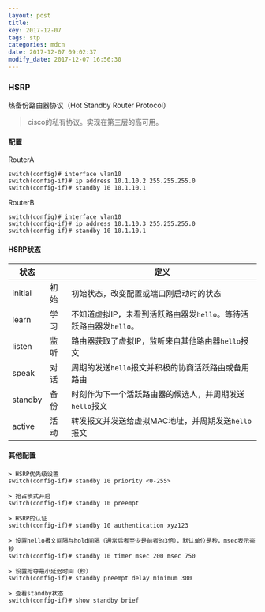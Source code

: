 ```yaml
---
layout: post
title: 
key: 2017-12-07
tags: stp
categories: mdcn
date: 2017-12-07 09:02:37
modify_date: 2017-12-07 16:56:30
---
```


### HSRP

热备份路由器协议（Hot Standby Router Protocol）

> cisco的私有协议。实现在第三层的高可用。

#### 配置

RouterA

```shell
switch(config)# interface vlan10
switch(config-if)# ip address 10.1.10.2 255.255.255.0
switch(config-if)# standby 10 10.1.10.1
```

RouterB

```shell
switch(config)# interface vlan10
switch(config-if)# ip address 10.1.10.3 255.255.255.0
switch(config-if)# standby 10 10.1.10.1
```

#### HSRP状态

| 状态      |      | 定义                                       |
| ------- | ---- | ---------------------------------------- |
| initial | 初始   | 初始状态，改变配置或端口刚启动时的状态                      |
| learn   | 学习   | 不知道虚拟IP，未看到活跃路由器发`hello`。等待活跃路由器发`hello`。 |
| listen  | 监听   | 路由器获取了虚拟IP，监听来自其他路由器`hello`报文            |
| speak   | 对话   | 周期的发送`hello`报文并积极的协商活跃路由或备用路由            |
| standby | 备份   | 时刻作为下一个活跃路由器的候选人，并周期发送`hello`报文          |
| active  | 活动   | 转发报文并发送给虚拟MAC地址，并周期发送`hello`报文           |

#### 其他配置

```shell
> HSRP优先级设置
switch(config-if)# standby 10 priority <0-255>

> 抢占模式开启
switch(config-if)# standby 10 preempt

> HSRP的认证
switch(config-if)# standby 10 authentication xyz123

> 设置hello报文间隔与hold间隔（通常后者至少是前者的3倍），默认单位是秒，msec表示毫秒
switch(config-if)# standby 10 timer msec 200 msec 750

> 设置抢夺最小延迟时间（秒）
switch(config-if)# standby preempt delay minimum 300

> 查看standby状态
switch(config-if)# show standby brief
```

